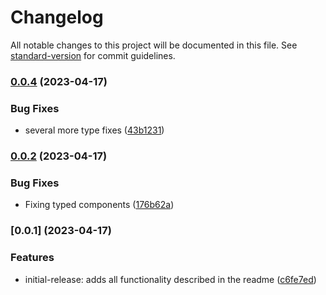 # Changelog

All notable changes to this project will be documented in this file. See [standard-version](https://github.com/conventional-changelog/standard-version) for commit guidelines.

### [0.0.4](https://github.com/flrfinance/react-enotify/compare/v0.0.2...v0.0.4) (2023-04-17)


### Bug Fixes

* several more type fixes ([43b1231](https://github.com/flrfinance/react-enotify/commit/43b123124eb7373df73f742660da74b0717828a8))

### [0.0.2](https://github.com/flrfinance/react-enotify/compare/v0.0.1...v0.0.2) (2023-04-17)

### Bug Fixes

- Fixing typed components ([176b62a](https://github.com/flrfinance/react-enotify/commit/176b62ad93556a6077acba9b623d4ced5729c0e7))

### [0.0.1] (2023-04-17)

### Features

- initial-release: adds all functionality described in the readme ([c6fe7ed](https://github.com/flrfinance/react-enotify/commit/c6fe7ed8ef2cce9a2423ff423941dfa7c96c97f4))
